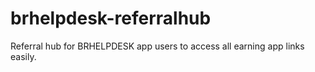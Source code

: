 # brhelpdesk-referralhub
Referral hub for BRHELPDESK app users to access all earning app links easily.

